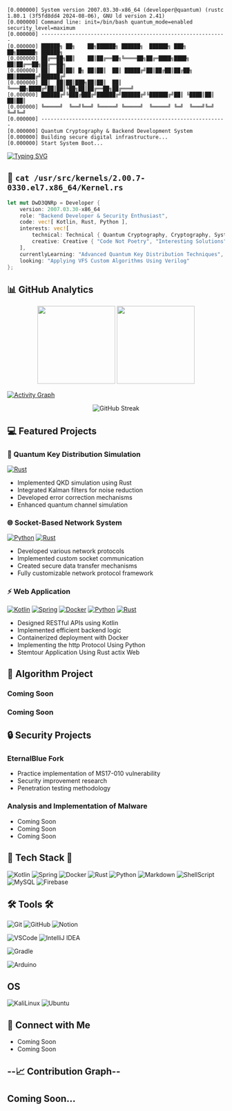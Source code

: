 <!-- Header -->
```ascii
[0.000000] System version 2007.03.30-x86_64 (developer@quantum) (rustc 1.80.1 (3f5fd8dd4 2024-08-06), GNU ld version 2.41)
[0.000000] Command line: init=/bin/bash quantum_mode=enabled security_level=maximum
[0.000000] ------------------------------------------------------------
[0.000000] ██████╗ ██╗    ██╗██████╗ ██████╗  ██████╗ ███╗   ██╗██████╗ ██████╗ 
[0.000000] ██╔══██╗██║    ██║██╔══██╗╚════██╗██╔═████╗████╗  ██║██╔══██╗██╔══██╗
[0.000000] ██║  ██║██║ █╗ ██║██║  ██║ █████╔╝██║██╔██║██╔██╗ ██║██████╔╝██████╔╝
[0.000000] ██║  ██║██║███╗██║██║  ██║ ╚═══██╗████╔╝██║██║╚██╗██║██╔══██╗██╔═══╝ 
[0.000000] ██████╔╝╚███╔███╔╝██████╔╝██████╔╝╚██████╔╝██║ ╚████║██║  ██║██║     
[0.000000] ╚═════╝  ╚══╝╚══╝ ╚═════╝ ╚═════╝  ╚═════╝ ╚═╝  ╚═══╝╚═╝  ╚═╝╚═╝     
[0.000000] ------------------------------------------------------------
[0.000000] Quantum Cryptography & Backend Development System
[0.000000] Building secure digital infrastructure...
[0.000000] Start System Boot...
```
<!--![header](https://capsule-render.vercel.app/api?type=waving&height=250&color=0:000000,50:4B0082,100:9400D3&text=Backend%20Development&fontAlign=50&fontAlignY=35&desc=Crafting%20Secure%20Digital%20Solutions&descAlign=50&descAlignY=55&fontColor=ffffff&stroke=ffffff&strokeWidth=2)-->


<!-- Introduction Typing Effect -->
[![Typing SVG](https://readme-typing-svg.demolab.com?font=IBM+Plex+Mono&weight=500&size=20&duration=2000&pause=500&color=36BCF7&vCenter=true&multiline=true&random=false&width=1000&height=230&lines=%5B2007.03.30+00:00:01%5D+[+Initialize+]+>+Loading+Operator+System:+3QNRpDwD-x86_64...;%5B2007.03.30+00:00:02%5D+[+SUCCESS+]+>+Development+Operator+System+Kernel+loaded;%5B2007.03.30+00:00:03%5D+[+INFO+]+>+Primary+skills+activated:+Kotlin%2C+Rust%2C+Python;%5B2007.03.30+00:00:04%5D+[+INFO+]+>+Security+System+Implementation:+IN_PROGRES;%5B2007.03.30+00:00:05%5D+[+INFO+]+>+ALL+Cryptography+Modules:+Deployment;%5B2007.03.30+00:00:07%5D+[+Network+]+>+Quantum+protocols:+Ready+to+connect...;%5B2007.03.30+00:00:06%5D+[+PROJECT+]+>+Deploying+VFS+Custom+Algorithms+with+Verilog;%5B2007.03.30+00:00:08%5D+[+SYSTEM+]+>+All+Modules+Activated,+System+Online)](https://git.io/typing-svg)

## 📄 `cat /usr/src/kernels/2.00.7-0330.el7.x86_64/Kernel.rs`
```Rust
let mut DwD3QNRp = Developer {
    version: 2007.03.30-x86_64
    role: "Backend Developer & Security Enthusiast",
    code: vec![ Kotlin, Rust, Python ],
    interests: vec![
        technical: Technical { Quantum Cryptography, Cryptography, System, Algorithms, Backend, Socket, Network Security },
        creative: Creative { "Code Not Poetry", "Interesting Solutions", "Innovation" }
    ],
    currentlyLearning: "Advanced Quantum Key Distribution Techniques",
    looking: "Applying VFS Custom Algorithms Using Verilog"
};
```

## 📊 GitHub Analytics
<p align="center">
  <img height="180em" src="https://github-readme-stats.vercel.app/api?username=3QNRpDwD&show_icons=true&theme=radical"/>
  <img height="180em" src="https://github-readme-stats.vercel.app/api/top-langs/?username=3QNRpDwD&layout=compact&theme=radical"/>
</p>

<!-- GitHub Activity Graph -->
[![Activity Graph](https://github-readme-activity-graph.vercel.app/graph?username=3QNRpDwD&theme=tokyo-night)](https://github.com/ashutosh00710/github-readme-activity-graph)

<!-- GitHub Streak Stats -->
<p align="center">
  <img src="https://github-readme-streak-stats.herokuapp.com/?user=3QNRpDwD&theme=radical" alt="GitHub Streak"/>
</p>

## 💻 Featured Projects

### 🔐 Quantum Key Distribution Simulation
[![Rust](https://img.shields.io/badge/Rust-000000?style=for-the-badge&logo=rust&logoColor=white)](https://www.rust-lang.org/)
- Implemented QKD simulation using Rust
- Integrated Kalman filters for noise reduction
- Developed error correction mechanisms
- Enhanced quantum channel simulation

### 🌐 Socket-Based Network System
[![Python](https://img.shields.io/badge/Python-14354C?style=for-the-badge&logo=python&logoColor=white)](https://www.python.org/)
[![Rust](https://img.shields.io/badge/Rust-000000?style=for-the-badge&logo=rust&logoColor=white)](https://www.rust-lang.org/)
- Developed various network protocols
- Implemented custom socket communication
- Created secure data transfer mechanisms
- Fully customizable network protocol framework

### ⚡ Web Application
[![Kotlin](https://img.shields.io/badge/Kotlin-0095D5?&style=for-the-badge&logo=kotlin&logoColor=white)](https://kotlinlang.org/)
[![Spring](https://img.shields.io/badge/Spring-6DB33F?style=for-the-badge&logo=spring&logoColor=white)](https://spring.io/)
[![Docker](https://img.shields.io/badge/Docker-2CA5E0?style=for-the-badge&logo=docker&logoColor=white)](https://www.docker.com/)
[![Python](https://img.shields.io/badge/Python-14354C?style=for-the-badge&logo=python&logoColor=white)](https://www.python.org/)
[![Rust](https://img.shields.io/badge/Rust-000000?style=for-the-badge&logo=rust&logoColor=white)](https://www.rust-lang.org/)
- Designed RESTful APIs using Kotlin
- Implemented efficient backend logic
- Containerized deployment with Docker
- Implementing the http Protocol Using Python
- Stemtour Application Using Rust actix Web

## 🔧 Algorithm Project

### Coming Soon

### Coming Soon

## 🔒 Security Projects

### EternalBlue Fork
- Practice implementation of MS17-010 vulnerability
- Security improvement research
- Penetration testing methodology

### Analysis and Implementation of Malware
- Coming Soon
- Coming Soon
- Coming Soon

## 🚀 Tech Stack 🚀
![Kotlin](https://img.shields.io/badge/Kotlin-0095D5?&style=for-the-badge&logo=kotlin&logoColor=white)
![Spring](https://img.shields.io/badge/Spring-6DB33F?style=for-the-badge&logo=spring&logoColor=white)
![Docker](https://img.shields.io/badge/Docker-2CA5E0?style=for-the-badge&logo=docker&logoColor=white)
![Rust](https://img.shields.io/badge/Rust-000000?style=for-the-badge&logo=rust&logoColor=white)
![Python](https://img.shields.io/badge/Python-14354C?style=for-the-badge&logo=python&logoColor=white)
![Markdown](https://img.shields.io/badge/Markdown-000000?style=for-the-badge&logo=markdown&logoColor=white)
![ShellScript](https://img.shields.io/badge/Shell_Script-121011?style=for-the-badge&logo=gnu-bash&logoColor=white)
![MySQL](https://img.shields.io/badge/MySQL-005C84?style=for-the-badge&logo=mysql&logoColor=white)
![Firebase](https://img.shields.io/badge/Firebase-039BE5?style=for-the-badge&logo=Firebase&logoColor=white)



## 🛠 Tools 🛠
![Git](https://img.shields.io/badge/git-F05033.svg?style=for-the-badge&logo=git&logoColor=white)
![GitHub](https://img.shields.io/badge/github-181717.svg?style=for-the-badge&logo=github&logoColor=white)
![Notion](https://img.shields.io/badge/Notion-F3F3F3.svg?style=for-the-badge&logo=notion&logoColor=black)

![VSCode](https://img.shields.io/badge/Visual_Studio_Code-0078D4?style=for-the-badge&logo=visual%20studio%20code&logoColor=white)
![IntelliJ IDEA](https://img.shields.io/badge/IntelliJ_IDEA-000000.svg?style=for-the-badge&logo=intellij-idea&logoColor=white)

![Gradle](https://img.shields.io/badge/Gradle-02303A.svg?style=for-the-badge&logo=Gradle&logoColor=white)

![Arduino](https://img.shields.io/badge/-Arduino-00979D?style=for-the-badge&logo=Arduino&logoColor=white)

## OS
![KaliLinux](https://img.shields.io/badge/Kali_Linux-557C94?style=for-the-badge&logo=kali-linux&logoColor=white)
![Ubuntu](https://img.shields.io/badge/Ubuntu-E95420?style=for-the-badge&logo=ubuntu&logoColor=white)

## 🤝 Connect with Me
- Coming Soon
- Coming Soon

## --📈 Contribution Graph--


## Coming Soon...
